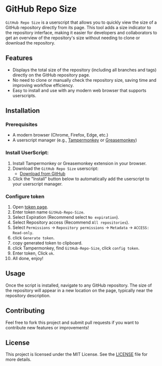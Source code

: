 # GitHub Repo Size

`GitHub Repo Size` is a userscript that allows you to quickly view the size of a GitHub repository directly from its page. This tool adds a size indicator to the repository interface, making it easier for developers and collaborators to get an overview of the repository's size without needing to clone or download the repository.

## Features

- Displays the total size of the repository (including all branches and tags) directly on the GitHub repository page.
- No need to clone or manually check the repository size, saving time and improving workflow efficiency.
- Easy to install and use with any modern web browser that supports userscripts.

## Installation

### Prerequisites

- A modern browser (Chrome, Firefox, Edge, etc.)
- A userscript manager (e.g., [Tampermonkey](https://www.tampermonkey.net/) or [Greasemonkey](https://www.greasespot.net/))

### Install UserScript:

1. Install Tampermonkey or Greasemonkey extension in your browser.
2. Download the `GitHub Repo Size` userscript:
   - [Download from GitHub](https://github.com/cscnk52/UserScript/raw/refs/heads/main/GitHub-Repo-Size/GitHub-Repo-Size.user.js)
3. Click the "Install" button below to automatically add the userscript to your userscript manager.

### Configure token

1. Open [token page](https://github.com/settings/personal-access-tokens/new).
2. Enter token name `GitHub-Repo-Size`.
3. Select Expiration (Recommend select `No expiration`).
4. Select Repository access (Recommend `All repositories`).
5. Select `Permissions` -> `Repository permissions` -> `Metadata` -> `ACCESS: Read-only`.
6. click `Generate token`.
7. copy generated token to clipboard.
8. click Tampermonkey, find `GitHub-Repo-Size`, click `config token`.
9. Enter token, Click `ok`.
10. All done, enjoy!

## Usage

Once the script is installed, navigate to any GitHub repository. The size of the repository will appear in a new location on the page, typically near the repository description.

## Contributing

Feel free to fork this project and submit pull requests if you want to contribute new features or improvements!

## License

This project is licensed under the MIT License. See the [LICENSE](../LICENSE) file for more details.

